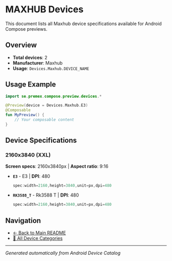 # MAXHUB Devices

This document lists all Maxhub device specifications available for Android Compose previews.

## Overview

- **Total devices**: 2
- **Manufacturer**: Maxhub
- **Usage**: `Devices.Maxhub.DEVICE_NAME`

## Usage Example

```kotlin
import se.premex.compose.preview.devices.*

@Preview(device = Devices.Maxhub.E3)
@Composable
fun MyPreview() {
    // Your composable content
}
```

## Device Specifications

### 2160x3840 (XXL)

**Screen specs**: 2160x3840px | **Aspect ratio**: 9:16

- **`E3`** - E3 | **DPI**: 480
  ```kotlin
  spec:width=2160,height=3840,unit=px,dpi=480
  ```

- **`RK3588_T`** - Rk3588 T | **DPI**: 480
  ```kotlin
  spec:width=2160,height=3840,unit=px,dpi=480
  ```

## Navigation

- [← Back to Main README](../../README.md)
- [📱 All Device Categories](../README.md)

---
*Generated automatically from Android Device Catalog*

